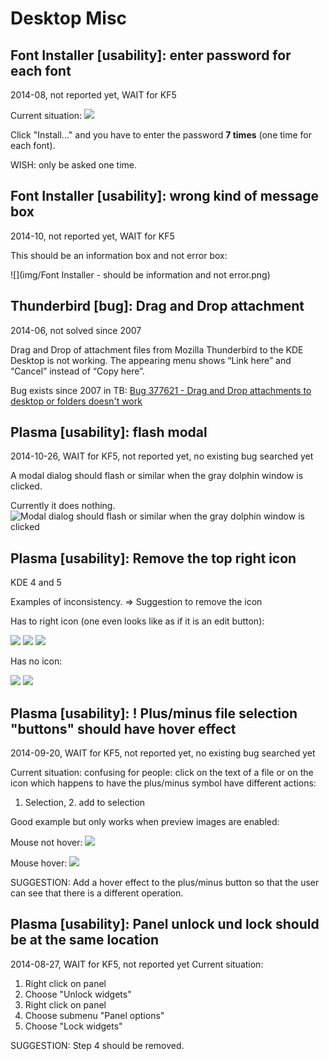 Desktop Misc
============

Font Installer [usability]: enter password for each font
--------------------------------------------------------
2014-08, not reported yet, WAIT for KF5

Current situation:
![](img/font-installer-several.png)

Click "Install..." and you have to enter the password **7 times** (one time for each font).

WISH: only be asked one time.

Font Installer [usability]: wrong kind of message box
-----------------------------------------------------
2014-10, not reported yet, WAIT for KF5

This should be an information box and not error box:

![](img/Font Installer - should be information and not error.png)


Thunderbird [bug]: Drag and Drop attachment
-------------------------------------------
2014-06, not solved since 2007

Drag and Drop of attachment files from Mozilla Thunderbird to the KDE Desktop is not working. The appearing menu shows “Link here” and “Cancel” instead of “Copy here”.

Bug exists since 2007 in TB: [Bug 377621 - Drag and Drop attachments to desktop or folders doesn't work ](https://bugzilla.mozilla.org/show_bug.cgi?id=377621)


Plasma [usability]: flash modal
-------------------------------
2014-10-26, WAIT for KF5, not reported yet, no existing bug searched yet

A modal dialog should flash or similar when the gray dolphin window is clicked.

Currently it does nothing.
![](img/plasma-flash-modal.png "Modal dialog should flash or similar when the gray dolphin window is clicked")


Plasma [usability]: Remove the top right icon
----------------------------------------------
KDE 4 and 5

Examples of inconsistency. => Suggestion to remove the icon

Has to right icon (one even looks like as if it is an edit button):

![](img/top-right-icon-k4-displaymanager.png)
![](img/top-right-icon-plasma5-1.png)
![](img/top-right-icon-plasma5-2.png)

Has no icon:

![](img/top-right-icon-k4-dolphin.png)
![](img/top-right-icon-k4-ksnapshot.png)


Plasma [usability]: ! Plus/minus file selection "buttons" should have hover effect
--------------------------------------------------------------------------------
2014-09-20, WAIT for KF5, not reported yet, no existing bug searched yet

Current situation: confusing for people: click on the text of a file or on the icon which happens to have the plus/minus symbol have different actions:
1. Selection, 2. add to selection

Good example but only works when preview images are enabled:

Mouse not hover: ![](img/selection_plus_minus-good-example-mouse-not-over.png)


Mouse hover: ![](img/selection_plus_minus-good-example-mouse-over.png)

SUGGESTION:
Add a hover effect to the plus/minus button so that the user can see that there is a different operation.


Plasma [usability]: Panel unlock und lock should be at the same location
------------------------------------------------------------------------
2014-08-27, WAIT for KF5, not reported yet
Current situation:
1. Right click on panel
2. Choose "Unlock widgets"
3. Right click on panel
4. Choose submenu "Panel options"
5. Choose "Lock widgets"

SUGGESTION:
Step 4 should be removed.
